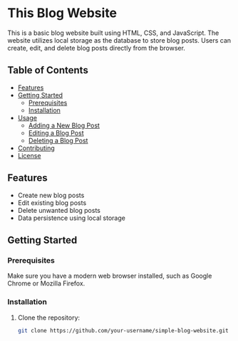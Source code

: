 # This Blog Website

This is a basic blog website built using HTML, CSS, and JavaScript. The website utilizes local storage as the database to store blog posts. Users can create, edit, and delete blog posts directly from the browser.

## Table of Contents

- [Features](#features)
- [Getting Started](#getting-started)
  - [Prerequisites](#prerequisites)
  - [Installation](#installation)
- [Usage](#usage)
  - [Adding a New Blog Post](#adding-a-new-blog-post)
  - [Editing a Blog Post](#editing-a-blog-post)
  - [Deleting a Blog Post](#deleting-a-blog-post)
- [Contributing](#contributing)
- [License](#license)

## Features

- Create new blog posts
- Edit existing blog posts
- Delete unwanted blog posts
- Data persistence using local storage

## Getting Started

### Prerequisites

Make sure you have a modern web browser installed, such as Google Chrome or Mozilla Firefox.

### Installation

1. Clone the repository:

   ```bash
   git clone https://github.com/your-username/simple-blog-website.git
